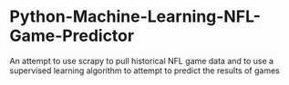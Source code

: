 # Python-Machine-Learning-NFL-Game-Predictor
An attempt to use scrapy to pull historical NFL game data and to use a supervised learning algorithm to attempt to predict the results of games
